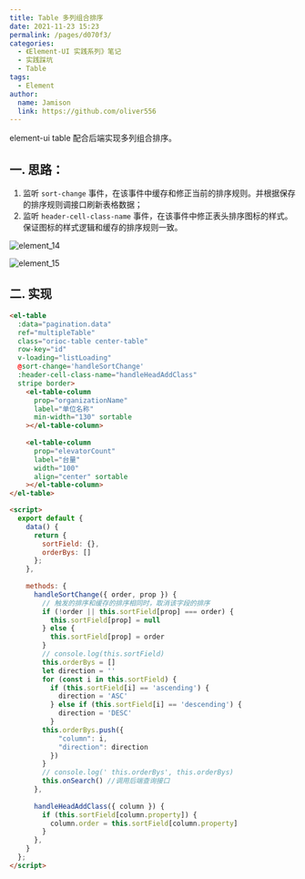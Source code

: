 ```yaml
---
title: Table 多列组合排序
date: 2021-11-23 15:23
permalink: /pages/d070f3/
categories:
  - 《Element-UI 实践系列》笔记
  - 实践踩坑
  - Table
tags:
  - Element
author:
  name: Jamison
  link: https://github.com/oliver556
---
```


element-ui table 配合后端实现多列组合排序。

## 一. 思路：

1. 监听 `sort-change` 事件，在该事件中缓存和修正当前的排序规则。并根据保存的排序规则调接口刷新表格数据；
2. 监听 `header-cell-class-name` 事件，在该事件中修正表头排序图标的样式。保证图标的样式逻辑和缓存的排序规则一致。

![element_14](https://cdn.jsdelivr.net/gh/oliver556/image-hosting@master/20220109/element_14.4dh6gupvode0.jpg)

![element_15](https://cdn.jsdelivr.net/gh/oliver556/image-hosting@master/20220109/element_15.trllhzn0v68.jpg)

## 二. 实现

```html
<el-table
  :data="pagination.data"
  ref="multipleTable"
  class="orioc-table center-table"
  row-key="id"
  v-loading="listLoading"
  @sort-change='handleSortChange'
  :header-cell-class-name="handleHeadAddClass"
  stripe border>
    <el-table-column
      prop="organizationName"
      label="单位名称"
      min-width="130" sortable
    ></el-table-column>
    
    <el-table-column
      prop="elevatorCount"
      label="台量"
      width="100"
      align="center" sortable
    ></el-table-column>
</el-table>
```

```html
<script>
  export default {
    data() {
      return {
        sortField: {},
        orderBys: []
      };
    },
    
    methods: {
      handleSortChange({ order, prop }) {
        // 触发的排序和缓存的排序相同时，取消该字段的排序
        if (!order || this.sortField[prop] === order) {
          this.sortField[prop] = null
        } else {
          this.sortField[prop] = order
        }
        // console.log(this.sortField)
        this.orderBys = []
        let direction = ''
        for (const i in this.sortField) {
          if (this.sortField[i] == 'ascending') {
            direction = 'ASC'
          } else if (this.sortField[i] == 'descending') {
            direction = 'DESC'
          }
        this.orderBys.push({
            "column": i,
            "direction": direction
          })
        }
        // console.log(' this.orderBys', this.orderBys)
        this.onSearch() //调用后端查询接口
      },
      
      handleHeadAddClass({ column }) {
        if (this.sortField[column.property]) {
          column.order = this.sortField[column.property]
        }
      },
    }
  };
</script>

```
